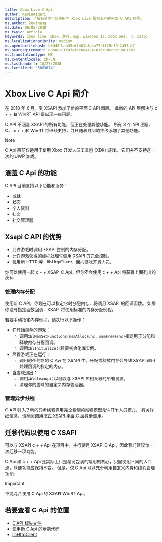 ```yaml
---
title: Xbox Live C Api
author: KevinAsgari
description: 了解有关你可以使用与 Xbox Live 服务交互的平面 C API 模型。
ms.author: kevinasg
ms.date: 06/05/2018
ms.topic: article
keywords: xbox live，xbox，游戏，uwp，windows 10，xbox one、 c，xsapi
ms.localizationpriority: medium
ms.openlocfilehash: b8d48fbaa35ddfb81b8aba77e4129c19e2a55af7
ms.sourcegitcommit: 086001cffaf436e6e4324761d59bcc5e598c15ea
ms.translationtype: MT
ms.contentlocale: zh-CN
ms.lasthandoff: 10/27/2018
ms.locfileid: "5683674"
---
```

# <a name="introduction-to-the-xbox-live-c-apis"></a>Xbox Live C Api 简介

在 2018 年 6 月，到 XSAPI 添加了新的平面 C API 图层。 此新的 API 层解决与 c + + 和 WinRT API 层出现一些问题。

C API 不涵盖 XSAPI 的所有功能，但正在处理其他功能。 所有 3 个 API 图层、 C、 c + + 和 WinRT 将继续支持，并且随着时间的推移添加了其他功能。

> [!NOTE]
> C Api 目前仅适用于使用 Xbox 开发人员工具包 (XDK) 游戏。 它们并不支持这一次的 UWP 游戏。

## <a name="features-covered-by-the-c-apis"></a>涵盖 C Api 的功能

C API 目前支持以下功能和服务：

- 成就
- 状态
- 个人资料
- 社交
- 社交管理器

## <a name="benefits-of-the-c-api-for-xsapi"></a>Xsapi C API 的优势

- 允许游戏时调用 XSAPI 控制的内存分配。
- 允许游戏获得的线程处理时调用 XSAPI 的完全控制。
- 使用新 HTTP 库，libHttpClient，面向游戏开发人员。

你可以使用一起 c + + XSAPI C Api，但你不会使用 c + + Api 将获得上面列出的优势。

### <a name="managing-memory-allocations"></a>管理内存分配

使用新 C API，你现在可以指定它时分配内存，将调用 XSAPI 的回调函数。 如果你没有指定函数回调，XSAPI 将使用标准的内存分配例程。

若要手动指定内存例程，请执行以下操作：

- 在开始菜单的游戏：
  - 调用`XblMemSetFunctions(memAllocFunc, memFreeFunc)`指定用于分配和释放内存分配回调。
  - 调用`XblInitialize()`若要初始化库实例。  
- 尽管游戏正在运行：
  - 调用的任何新的 C Api 在 XSAPI 中，分配或释放内存会导致 XSAPI 调用处理回调的指定的内存。  
- 当游戏退出：
  - 调用`XblCleanup()`以回收与 XSAPI 库相关联的所有资源。
  - 清理你的游戏的自定义内存管理器。

### <a name="managing-asynchronous-threads"></a>管理异步线程

C API 引入了新的异步线程调用完全控制的线程模型允许开发人员模式。 有关详细信息，请参阅[调用模式 XSAPI 平面 C 层异步调用](flatc-async-patterns.md)。

## <a name="migrating-code-to-use-c-xsapi"></a>迁移代码以使用 C XSAPI

可以与 XSAPI c + + Api 在项目中，并行使用 XSAPI C Api，因此我们建议你一次迁移一项功能。

C Api 和 c + + Api 是实际上只是精简包装的常用的核心，只需使用不同的入口点，以便功能应保持不变。 但是，仅 C Api 可以充分利用自定义内存和线程管理功能。

> [!IMPORTANT]
> 不能混合使用 C Api 的 XSAPI WinRT Api。

## <a name="where-to-view-the-c-apis"></a>若要查看 C Api 的位置

- [C API 标头文件](https://github.com/Microsoft/xbox-live-api/tree/master/Include/xsapi-c)
- [使用新 C Api 的示例代码](https://github.com/Microsoft/xbox-live-api/tree/master/InProgressSamples/Social/Xbox/C)
- [libHttpClient](https://github.com/Microsoft/libHttpClient)
